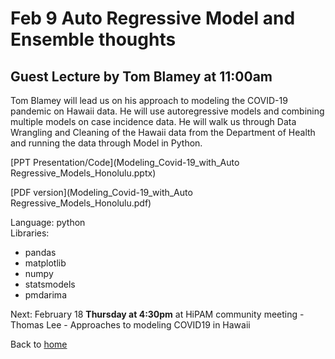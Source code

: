 # Feb 9 Auto Regressive Model and Ensemble thoughts  

## Guest Lecture by Tom Blamey at 11:00am

Tom Blamey will lead us on his approach to modeling the COVID-19 pandemic on Hawaii data. He will use autoregressive models and combining multiple models on case incidence data. He will walk us through Data Wrangling and Cleaning of the Hawaii data from the Department of Health and running the data through  Model in Python.  


[PPT Presentation/Code](Modeling_Covid-19_with_Auto Regressive_Models_Honolulu.pptx)  

[PDF version](Modeling_Covid-19_with_Auto Regressive_Models_Honolulu.pdf)  


Language: python  
Libraries:  
  * pandas
  * matplotlib
  * numpy
  * statsmodels
  * pmdarima


Next: February 18 **Thursday at 4:30pm** at HiPAM community meeting - Thomas Lee - Approaches to modeling COVID19 in Hawaii  

Back to [home](..)  
